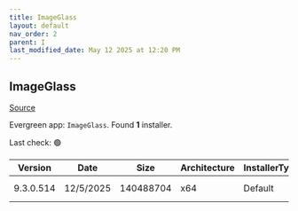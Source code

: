 ```yaml
---
title: ImageGlass
layout: default
nav_order: 2
parent: I
last_modified_date: May 12 2025 at 12:20 PM
---
```


## ImageGlass

[Source](https://imageglass.org/)

Evergreen app: `ImageGlass`. Found **1** installer.

Last check: 🟢

| Version   | Date      | Size      | Architecture | InstallerType | Type | URI                                                                                                                                                                                            |
| --------- | --------- | --------- | ------------ | ------------- | ---- | ---------------------------------------------------------------------------------------------------------------------------------------------------------------------------------------------- |
| 9.3.0.514 | 12/5/2025 | 140488704 | x64          | Default       | msi  | [https://github.com/d2phap/ImageGlass/releases/download/9.3.0.514/ImageGlass_9.3.0.514_x64.msi](https://github.com/d2phap/ImageGlass/releases/download/9.3.0.514/ImageGlass_9.3.0.514_x64.msi) |
